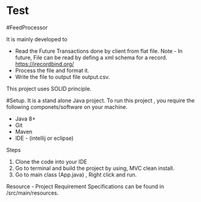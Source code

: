 # Test
#FeedProcessor

It is mainly developed to
 - Read the Future Transactions done by client from flat file.
    Note - In future, File can be read by defing a xml schema for a record. https://jrecordbind.org/
 - Process the file and format it.
 - Write the file to output file output.csv.

 This project uses SOLID principle.

#Setup.
It is a stand alone Java project. To run this project , you require the following componets/software on your machine.
* Java 8+
* Git
* Maven
* IDE - (intellij or eclipse)

Steps
1. Clone the code into your IDE
2. Go to terminal and build the project by using, MVC clean install.
3. Go to main class (App.java) , Right click and run.

Resource -
Project Requirement Specifications can be found in /src/main/resources.


